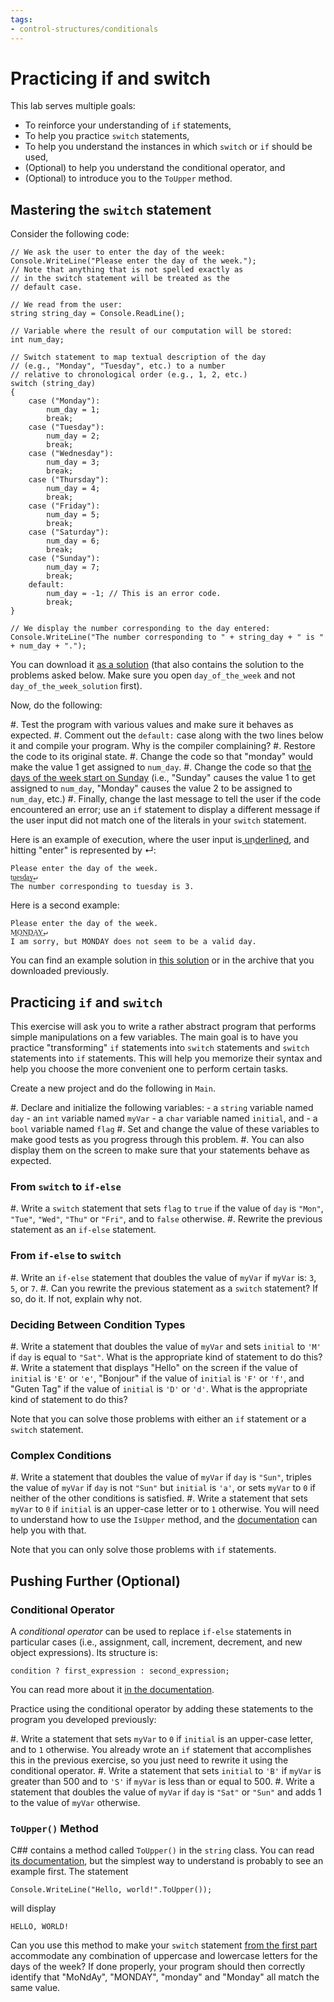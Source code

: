 ```yaml
---
tags:
- control-structures/conditionals
---
```


#  Practicing if and switch

This lab serves multiple goals:

- To reinforce your understanding of `if` statements,
- To help you practice `switch` statements,
- To help you understand the instances in which `switch` or `if` should be used,
- (Optional) to help you understand the conditional operator, and
- (Optional) to introduce you to the `ToUpper` method.


## Mastering the `switch` statement

Consider the following code:

```
// We ask the user to enter the day of the week:
Console.WriteLine("Please enter the day of the week.");
// Note that anything that is not spelled exactly as 
// in the switch statement will be treated as the 
// default case.

// We read from the user:
string string_day = Console.ReadLine();

// Variable where the result of our computation will be stored:
int num_day;

// Switch statement to map textual description of the day 
// (e.g., "Monday", "Tuesday", etc.) to a number 
// relative to chronological order (e.g., 1, 2, etc.)
switch (string_day)
{
    case ("Monday"):
        num_day = 1;
        break;
    case ("Tuesday"):
        num_day = 2;
        break;
    case ("Wednesday"):
        num_day = 3;
        break;
    case ("Thursday"):
        num_day = 4;
        break;
    case ("Friday"):
        num_day = 5;
        break;
    case ("Saturday"):
        num_day = 6;
        break;
    case ("Sunday"):
        num_day = 7;
        break;
    default:
        num_day = -1; // This is an error code.
        break;
}

// We display the number corresponding to the day entered:
Console.WriteLine("The number corresponding to " + string_day + " is " + num_day + ".");
```

You can download it [as a solution](./code/projects/day_of_the_week.zip) (that also contains the solution to the problems asked below. Make sure you open `day_of_the_week` and not `day_of_the_week_solution` first).

Now, do the following:

#. Test the program with various values and make sure it behaves as expected.
#. Comment out the `default:` case along with the two lines below it and compile your program. Why is the compiler complaining?
#. Restore the code to its original state.
#. Change the code so that "monday" would make the value 1 get assigned to `num_day`.
#. Change the code so that [the days of the week start on Sunday](https://www.wikiwand.com/en/Names_of_the_days_of_the_week#Days_numbered_from_Sunday) (i.e., "Sunday" causes the value 1 to get assigned to `num_day`, "Monday" causes the value 2 to be assigned to `num_day`, etc.)
#. Finally, change the last message to tell the user if the code encountered an error; use an `if` statement to display a different message if the user input did not match one of the literals in your `switch` statement.

Here is an example of execution, where the user input is u͟n͟d͟e͟r͟l͟i͟n͟e͟d͟, and hitting "enter" is represented by ↵:

```text
Please enter the day of the week.
t͟u͟e͟s͟d͟a͟y͟↵
The number corresponding to tuesday is 3.
```

Here is a second example:

```text
Please enter the day of the week.
M͟O͟N͟D͟A͟Y͟↵
I am sorry, but MONDAY does not seem to be a valid day.
```

You can find an example solution in [this solution](./code/projects/day_of_the_week_solution.zip) or in the archive that you downloaded previously.


## Practicing `if` and `switch`

This exercise will ask you to write a rather abstract program that performs simple manipulations on a few variables.
The main goal is to have you practice "transforming" `if` statements into `switch` statements and `switch` statements
into `if` statements. 
This will help you memorize their syntax and help you choose the more convenient one to perform certain tasks.

Create a new project and do the following in `Main`.

#. Declare and initialize the following variables:
    - a `string` variable named `day`
    - an `int` variable named `myVar`
    - a `char` variable named `initial`, and
    - a `bool` variable named `flag`
#. Set and change the value of these variables to make good tests as you progress through this problem.
#. You can also display them on the screen to make sure that your statements behave as expected.

### From `switch` to `if-else`

#. Write a `switch` statement that sets `flag` to `true` if the value of `day` is `"Mon"`, `"Tue"`, `"Wed"`, `"Thu"` or `"Fri"`, and to `false` otherwise.
#. Rewrite the previous statement as an `if-else` statement.

### From `if-else` to `switch`

#. Write an `if-else` statement that doubles the value of `myVar` if `myVar` is: `3`, `5`, or `7`.
#. Can you rewrite the previous statement as a `switch` statement? If so, do it. If not, explain why not.

### Deciding Between Condition Types

#. Write a statement that doubles the value of `myVar` and sets `initial` to `'M'` if `day` is equal to `"Sat"`.
What is the appropriate kind of statement to do this?
#. Write a statement that displays "Hello" on the screen if the value of `initial` is `'E'` or `'e'`, "Bonjour" if the value of `initial` is `'F'` or `'f'`, and "Guten Tag" if the value of `initial` is `'D'` or `'d'`.
What is the appropriate kind of statement to do this?

Note that you can solve those problems with either an `if` statement or a `switch` statement.

### Complex Conditions

#. Write a statement that doubles the value of `myVar` if `day` is `"Sun"`, triples the value of `myVar` if `day` is not `"Sun"` but `initial` is `'a'`, or sets `myVar` to `0` if neither of the other conditions is satisfied.
#. Write a statement that sets `myVar` to `0` if `initial` is an upper-case letter or to `1` otherwise. You will need to understand how to use the `IsUpper` method, and the [documentation](https://docs.microsoft.com/en-us/dotnet/api/system.char.isupper?view=net-5.0) can help you with that.

Note that you can only solve those problems with `if` statements.

## Pushing Further (Optional)

### Conditional Operator

A *conditional operator* can be used to replace `if-else` statements in particular cases (i.e., assignment, call, increment, decrement, and new object expressions). Its structure is:

`condition ? first_expression : second_expression;`

You can read more about it [in the documentation](https://docs.microsoft.com/en-us/dotnet/csharp/language-reference/operators/conditional-operator).

Practice using the conditional operator by adding these statements to the program you developed previously:

#. Write a statement that sets `myVar` to `0` if `initial` is an upper-case letter, and to `1` otherwise. You already wrote an `if` statement that accomplishes this in the previous exercise, so you just need to rewrite it using the conditional operator.
#. Write a statement that sets `initial` to `'B'` if `myVar` is greater than 500 and to `'S'` if `myVar` is less than or equal to 500.
#. Write a statement that doubles the value of `myVar` if `day` is `"Sat"` or `"Sun"` and adds 1 to the value of `myVar` otherwise.

### `ToUpper()` Method

C## contains a method called `ToUpper()` in the `string` class. You can read [its documentation](https://learn.microsoft.com/en-us/dotnet/api/system.string.toupper?view=net-6.0), but the simplest way to understand is probably to see an example first.
The statement

```
Console.WriteLine("Hello, world!".ToUpper());
```

will display 

```text
HELLO, WORLD!
```

Can you use this method to make your `switch` statement [from the first part](#mastering-the-switch-statement) accommodate any combination of uppercase and lowercase letters for the days of the week? 
If done properly, your program should then correctly identify that "MoNdAy", "MONDAY", "monday" and "Monday" all match the same value.
